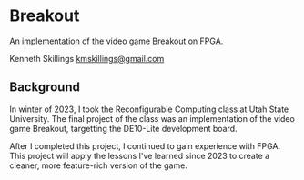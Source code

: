 # Breakout

An implementation of the video game Breakout on FPGA.

Kenneth Skillings
kmskillings@gmail.com

## Background

In winter of 2023, I took the Reconfigurable Computing class at Utah State
University. The final project of the class was an implementation of the video
game Breakout, targetting the DE10-Lite development board.

After I completed this project, I continued to gain experience with FPGA. This
project will apply the lessons I've learned since 2023 to create a cleaner,
more feature-rich version of the game.
